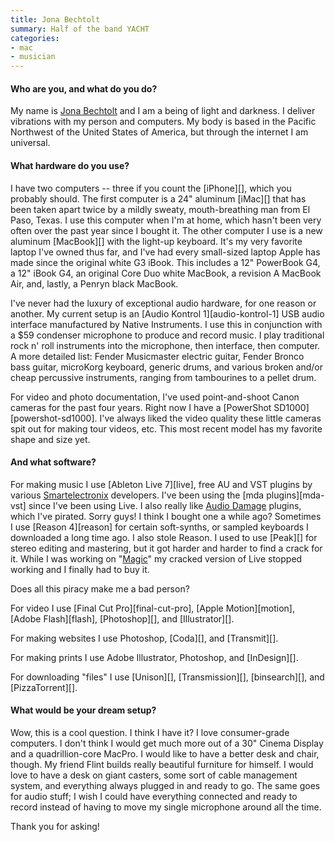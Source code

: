 ```yaml
---
title: Jona Bechtolt
summary: Half of the band YACHT
categories:
- mac
- musician
---
```


#### Who are you, and what do you do?

My name is [Jona Bechtolt](http://teamyacht.com/ "The official YACHT homepage.") and I am a being of light and darkness. I deliver vibrations with my person and computers. My body is based in the Pacific Northwest of the United States of America, but through the internet I am universal.

#### What hardware do you use?

I have two computers -- three if you count the [iPhone][], which you probably should. The first computer is a 24" aluminum [iMac][] that has been taken apart twice by a mildly sweaty, mouth-breathing man from El Paso, Texas. I use this computer when I'm at home, which hasn't been very often over the past year since I bought it. The other computer I use is a new aluminum [MacBook][] with the light-up keyboard. It's my very favorite laptop I've owned thus far, and I've had every small-sized laptop Apple has made since the original white G3 iBook. This includes a 12" PowerBook G4, a 12" iBook G4, an original Core Duo white MacBook, a revision A MacBook Air, and, lastly, a Penryn black MacBook.

I've never had the luxury of exceptional audio hardware, for one reason or another. My current setup is an [Audio Kontrol 1][audio-kontrol-1] USB audio interface manufactured by Native Instruments. I use this in conjunction with a $59 condenser microphone to produce and record music. I play traditional rock n' roll instruments into the microphone, then interface, then computer. A more detailed list: Fender Musicmaster electric guitar, Fender Bronco bass guitar, microKorg keyboard, generic drums, and various broken and/or cheap percussive instruments, ranging from tambourines to a pellet drum.

For video and photo documentation, I've used point-and-shoot Canon cameras for the past four years. Right now I have a [PowerShot SD1000][powershot-sd1000]. I've always liked the video quality these little cameras spit out for making tour videos, etc. This most recent model has my favorite shape and size yet.

#### And what software?

For making music I use [Ableton Live 7][live], free AU and VST plugins by various [Smartelectronix](http://www.smartelectronix.com/ "A collection of music plugin developers.") developers. I've been using the [mda plugins][mda-vst] since I've been using Live. I also really like [Audio Damage](http://www.audiodamage.com/ "Creators of Automatron, Rough Rider Pro and other music plugins.") plugins, which I've pirated. Sorry guys! I think I bought one a while ago? Sometimes I use [Reason 4][reason] for certain soft-synths, or sampled keyboards I downloaded a long time ago. I also stole Reason. I used to use [Peak][] for stereo editing and mastering, but it got harder and harder to find a crack for it. While I was working on "[Magic](http://itunes.apple.com/WebObjects/MZStore.woa/wa/viewAlbum?id=251734935&s=143441 "YACHT's album on iTunes.")" my cracked version of Live stopped working and I finally had to buy it.

Does all this piracy make me a bad person?

For video I use [Final Cut Pro][final-cut-pro], [Apple Motion][motion], [Adobe Flash][flash], [Photoshop][], and [Illustrator][].

For making websites I use Photoshop, [Coda][], and [Transmit][].

For making prints I use Adobe Illustrator, Photoshop, and [InDesign][].

For downloading "files" I use [Unison][], [Transmission][], [binsearch][], and [PizzaTorrent][].

#### What would be your dream setup?

Wow, this is a cool question. I think I have it? I love consumer-grade computers. I don't think I would get much more out of a 30" Cinema Display and a quadrillion-core MacPro. I would like to have a better desk and chair, though. My friend Flint builds really beautiful furniture for himself. I would love to have a desk on giant casters, some sort of cable management system, and everything always plugged in and ready to go. The same goes for audio stuff; I wish I could have everything connected and ready to record instead of having to move my single microphone around all the time.

Thank you for asking!